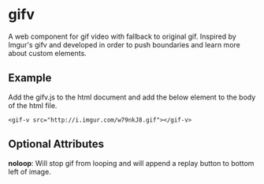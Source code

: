 gifv
====
A web component for gif video with fallback to original gif. Inspired by Imgur's gifv and developed in order to push boundaries and learn more about custom elements.

<h2>Example</h2>
  Add the gifv.js to the html document and add the below element to the body of the html file.
  
    <gif-v src="http://i.imgur.com/w79nkJ8.gif"></gif-v>

<h2>Optional Attributes</h2>
  <strong>noloop</strong>: Will stop gif from looping and will append a replay button to bottom left of image.
